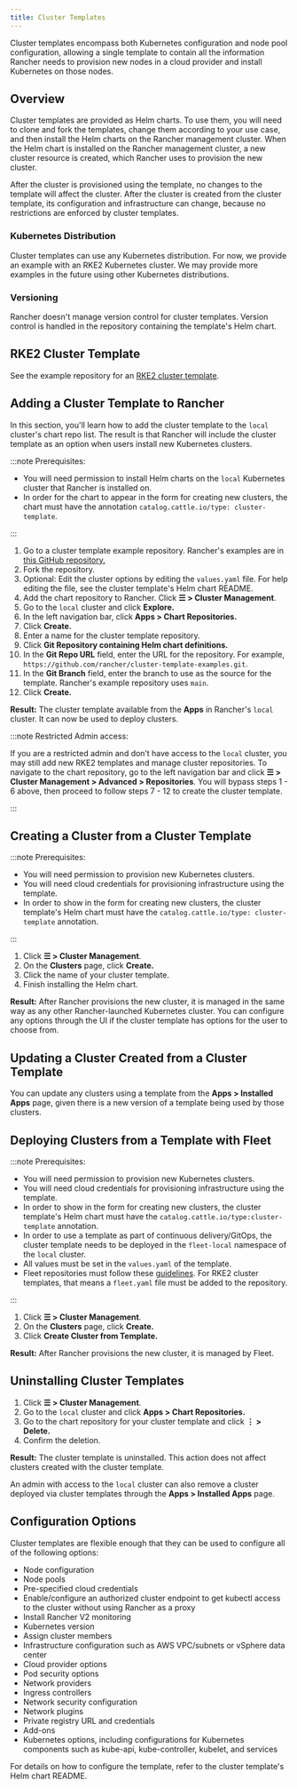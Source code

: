 ```yaml
---
title: Cluster Templates
---
```


Cluster templates encompass both Kubernetes configuration and node pool configuration, allowing a single template to contain all the information Rancher needs to provision new nodes in a cloud provider and install Kubernetes on those nodes.

## Overview

Cluster templates are provided as Helm charts. To use them, you will need to clone and fork the templates, change them according to your use case, and then install the Helm charts on the Rancher management cluster. When the Helm chart is installed on the Rancher management cluster, a new cluster resource is created, which Rancher uses to provision the new cluster.

After the cluster is provisioned using the template, no changes to the template will affect the cluster. After the cluster is created from the cluster template, its configuration and infrastructure can change, because no restrictions are enforced by cluster templates.

### Kubernetes Distribution

Cluster templates can use any Kubernetes distribution. For now, we provide an example with an RKE2 Kubernetes cluster. We may provide more examples in the future using other Kubernetes distributions.

### Versioning

Rancher doesn't manage version control for cluster templates. Version control is handled in the repository containing the template's Helm chart.

## RKE2 Cluster Template

See the example repository for an [RKE2 cluster template](https://github.com/rancher/cluster-template-examples).

## Adding a Cluster Template to Rancher

In this section, you'll learn how to add the cluster template to the `local` cluster's chart repo list. The result is that Rancher will include the cluster template as an option when users install new Kubernetes clusters.

:::note Prerequisites:

- You will need permission to install Helm charts on the `local` Kubernetes cluster that Rancher is installed on.
- In order for the chart to appear in the form for creating new clusters, the chart must have the annotation `catalog.cattle.io/type: cluster-template`.

:::

1. Go to a cluster template example repository. Rancher's examples are in [this GitHub repository.](https://github.com/rancher/cluster-template-examples)
1. Fork the repository.
1. Optional: Edit the cluster options by editing the `values.yaml` file. For help editing the file, see the cluster template's Helm chart README.
1. Add the chart repository to Rancher. Click **☰ > Cluster Management**.
1. Go to the `local` cluster and click **Explore.**
1. In the left navigation bar, click **Apps > Chart Repositories.**
1. Click **Create.**
1. Enter a name for the cluster template repository.
1. Click **Git Repository containing Helm chart definitions.**
1. In the **Git Repo URL** field, enter the URL for the repository. For example, `https://github.com/rancher/cluster-template-examples.git`.
1. In the **Git Branch** field, enter the branch to use as the source for the template. Rancher's example repository uses `main`.
1. Click **Create.**

**Result:** The cluster template available from the **Apps** in Rancher's `local` cluster. It can now be used to deploy clusters.

:::note Restricted Admin access:

If you are a restricted admin and don’t have access to the `local` cluster, you may still add new RKE2 templates and manage cluster repositories. To navigate to the chart repository, go to the left navigation bar and click **☰ > Cluster Management >  Advanced > Repositories**. You will bypass steps 1 - 6 above, then proceed to follow steps 7 - 12 to create the cluster template.

:::

## Creating a Cluster from a Cluster Template

:::note Prerequisites:

- You will need permission to provision new Kubernetes clusters.
- You will need cloud credentials for provisioning infrastructure using the template.
- In order to show in the form for creating new clusters, the cluster template's Helm chart must have the `catalog.cattle.io/type: cluster-template` annotation.

:::

1. Click **☰ > Cluster Management**.
1. On the **Clusters** page, click **Create.**
1. Click the name of your cluster template.
1. Finish installing the Helm chart.

**Result:** After Rancher provisions the new cluster, it is managed in the same way as any other Rancher-launched Kubernetes cluster. You can configure any options through the UI if the cluster template has options for the user to choose from.

## Updating a Cluster Created from a Cluster Template

You can update any clusters using a template from the **Apps > Installed Apps** page, given there is a new version of a template being used by those clusters.

## Deploying Clusters from a Template with Fleet

:::note Prerequisites:

- You will need permission to provision new Kubernetes clusters.
- You will need cloud credentials for provisioning infrastructure using the template.
- In order to show in the form for creating new clusters, the cluster template's Helm chart must have the `catalog.cattle.io/type:cluster-template` annotation.
- In order to use a template as part of continuous delivery/GitOps, the cluster template needs to be deployed in the `fleet-local` namespace of the `local` cluster.
- All values must be set in the `values.yaml` of the template.
- Fleet repositories must follow these [guidelines](https://fleet.rancher.io/gitrepo-content). For RKE2 cluster templates, that means a `fleet.yaml` file must be added to the repository.

:::

1. Click **☰ > Cluster Management**.
1. On the **Clusters** page, click **Create.**
1. Click **Create Cluster from Template.**

**Result:** After Rancher provisions the new cluster, it is managed by Fleet.

## Uninstalling Cluster Templates

1. Click **☰ > Cluster Management**.
1. Go to the `local` cluster and click **Apps > Chart Repositories.**
1. Go to the chart repository for your cluster template and click **⋮ > Delete.**
1. Confirm the deletion.

**Result:** The cluster template is uninstalled. This action does not affect clusters created with the cluster template.

An admin with access to the `local` cluster can also remove a cluster deployed via cluster templates through the **Apps > Installed Apps** page.

## Configuration Options

Cluster templates are flexible enough that they can be used to configure all of the following options:

- Node configuration
- Node pools
- Pre-specified cloud credentials
- Enable/configure an authorized cluster endpoint to get kubectl access to the cluster without using Rancher as a proxy
- Install Rancher V2 monitoring
- Kubernetes version
- Assign cluster members
- Infrastructure configuration such as AWS VPC/subnets or vSphere data center
- Cloud provider options
- Pod security options
- Network providers
- Ingress controllers
- Network security configuration
- Network plugins
- Private registry URL and credentials
- Add-ons
- Kubernetes options, including configurations for Kubernetes components such as kube-api, kube-controller, kubelet, and services

For details on how to configure the template, refer to the cluster template's Helm chart README.